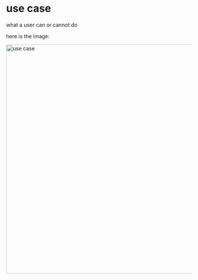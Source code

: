 # use case

what a user can or cannot do

here is the image:

<img width="536" height="622" alt="use case" src="https://github.com/user-attachments/assets/33823382-83dd-4444-b65b-58344903fd35" />
